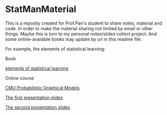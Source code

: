 # StatManMaterial


This is a reposity created for Prof.Pan's student to share notes, material and code. In order to make the material sharing not limited by email or other things.
Maybe this is turn to my personal notes/slides collect project.
And some online-available books may update by url in this readme file.

For example, the elements of statistical learning:

Book

[elements of statistical learning](https://web.stanford.edu/~hastie/Papers/ESLII.pdf) 

Online course

[CMU Probabilistic Graphical Models](http://www.cs.cmu.edu/~epxing/Class/10708-14/lecture.html)

[The first presentation slides](/PresentationSlides/elastic_net_presentation.html)

[The second presentation slides](./presentationSlides2/Slides2.md) 

